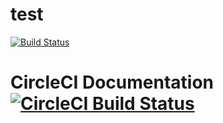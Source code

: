 # test
[![Build Status](https://travis-ci.org/travis-ci/travis-web.svg?branch=master)](https://travis-ci.org/travis-ci/travis-web)

# CircleCI Documentation [![CircleCI Build Status](https://circleci.com/gh/Weadf/test.svg?style=shield)](https://circleci.com/gh/Weadf/test)
